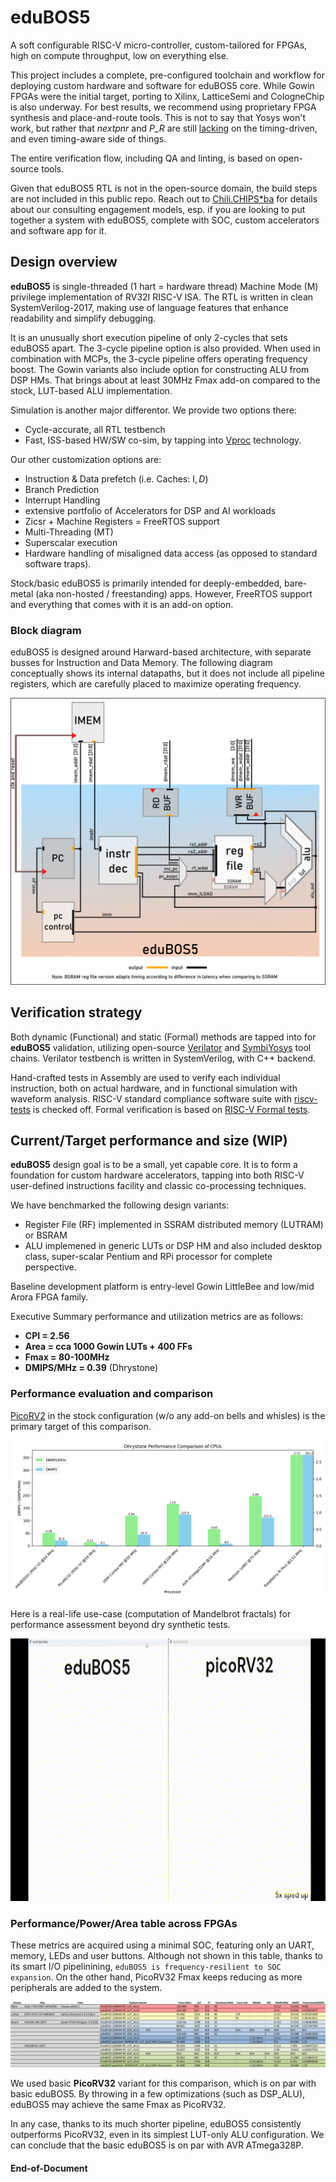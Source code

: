 # eduBOS5
A soft configurable RISC-V micro-controller, custom-tailored for FPGAs, high on compute throughput, low on everything else. 

This project includes a complete, pre-configured toolchain and workflow for deploying custom hardware and software for eduBOS5 core. While Gowin FPGAs were the initial target, porting to Xilinx, LatticeSemi and CologneChip is also underway. For best results, we recommend using proprietary FPGA synthesis and place-and-route tools. This is not to say that Yosys won't work, but rather that _nextpnr_ and _P_R_ are still [lacking](https://github.com/chili-chips-ba/openCologne/issues/18#issuecomment-2249085341) on the timing-driven, and even timing-aware side of things. 

The entire verification flow, including QA and linting, is based on open-source tools. 

Given that eduBOS5 RTL is not in the open-source domain, the build steps are not included in this public repo. Reach out to [Chili.CHIPS*ba](https://www.chili-chips.xyz) for details about our consulting engagement models, esp. if you are looking to put together a system with eduBOS5, complete with SOC, custom accelerators and software app for it.

## Design overview
**eduBOS5** is single-threaded (1 hart = hardware thread) Machine Mode (M) privilege implementation of RV32I RISC-V ISA. The RTL is written in clean SystemVerilog-2017, making use of language features that enhance readability and simplify debugging. 

It is an unusually short execution pipeline of only 2-cycles that sets eduBOS5 apart. The 3-cycle pipeline option is also provided. When used in combination with MCPs, the 3-cycle pipeline offers operating frequency boost. The Gowin variants also include option for constructing ALU from DSP HMs. That brings about at least 30MHz Fmax add-on compared to the stock, LUT-based ALU implementation. 

Simulation is another major differentor. We provide two options there:
- Cycle-accurate, all RTL testbench
- Fast, ISS-based HW/SW co-sim, by tapping into [Vproc](https://github.com/wyvernSemi/vproc) technology.

Our other customization options are:
- Instruction & Data prefetch (i.e. Caches: I$, D$)
- Branch Prediction
- Interrupt Handling  
- extensive portfolio of Accelerators for DSP and AI workloads
- Zicsr + Machine Registers = FreeRTOS support
- Multi-Threading (MT)
- Superscalar execution
- Hardware handling of misaligned data access (as opposed to standard software traps).

Stock/basic eduBOS5 is primarily intended for deeply-embedded, bare-metal (aka non-hosted / freestanding) apps. However, FreeRTOS support and everything that comes with it is an add-on option. 

### Block diagram
eduBOS5 is designed around Harward-based architecture, with separate busses for Instruction and Data Memory. The following diagram conceptually shows its internal datapaths, but it does not include all pipeline registers, which are carefully placed to maximize operating frequency.

![eduBOS5 RISC-V block diagram](/0.doc/cpu_top_view_V4.png)

## Verification strategy

Both dynamic (Functional) and static (Formal) methods are tapped into for **eduBOS5** validation, utilizing open-source [Verilator](https://github.com/verilator/verilator) and [SymbiYosys](https://github.com/YosysHQ/sby) tool chains. Verilator testbench is written in SystemVerilog, with C++ backend.

Hand-crafted tests in Assembly are used to verify each individual instruction, both on actual hardware, and in functional simulation with waveform analysis. RISC-V standard compliance software suite with [riscv-tests](https://github.com/riscv-software-src/riscv-tests) is checked off. Formal verification is based on [RISC-V Formal tests](https://github.com/YosysHQ/riscv-formal).

## Current/Target performance and size (WIP)

**eduBOS5** design goal is to be a small, yet capable core. It is to form a foundation for custom hardware accelerators, tapping into both RISC-V user-defined instructions facility and classic co-processing techniques.

We have benchmarked the following design variants:
- Register File (RF) implemented in SSRAM distributed memory (LUTRAM) or BSRAM
- ALU implemened in generic LUTs or DSP HM
and also included desktop class, super-scalar Pentium and RPi processor for complete perspective.

Baseline development platform is entry-level Gowin LittleBee and low/mid Arora FPGA family. 

Executive Summary performance and utilization metrics are as follows:
- **CPI = 2.56**
- **Area = cca 1000 Gowin LUTs + 400 FFs**
- **Fmax = 80-100MHz**
- **DMIPS/MHz = 0.39** (Dhrystone)
  
### Performance evaluation and comparison

[PicoRV2](https://github.com/YosysHQ/picorv32) in the stock configuration (w/o any add-on bells and whisles) is the primary target of this comparison. 

![eduBOS5 RISC-V block diagram](/0.doc/dhryv1.png)

Here is a real-life use-case (computation of Mandelbrot fractals) for performance assessment beyond dry synthetic tests.

<img src="0.doc/dhrycenter.gif" width="720" height="420" alt="Description of the GIF">

### Performance/Power/Area table across FPGAs

These metrics are acquired using a minimal SOC, featuring only an UART, memory, LEDs and user buttons. Although not shown in this table, thanks to its smart I/O pipelinining, `eduBOS5 is frequency-resilient to SOC expansion`. On the other hand, PicoRV32 Fmax keeps reducing as more peripherals are added to the system.

![eduBOS5 RISC-V block diagram](/0.doc/performance_table.png)

We used basic **PicoRV32** variant for this comparison, which is on par with basic eduBOS5. By throwing in a few optimizations (such as DSP_ALU), eduBOS5 may achieve the same Fmax as PicoRV32. 

In any case, thanks to its much shorter pipeline, eduBOS5 consistently outperforms PicoRV32, even in its simplest LUT-only ALU configuration. We can conclude that the basic eduBOS5 is on par with AVR ATmega328P.

#### End-of-Document

